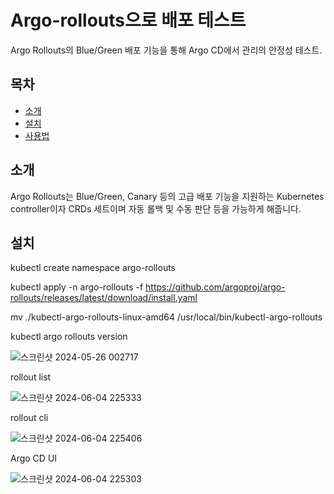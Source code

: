 # Argo-rollouts으로 배포 테스트
Argo Rollouts의 Blue/Green 배포 기능을 통해 Argo CD에서 관리의 안정성 테스트.


## 목차

- [소개](#소개)
- [설치](#설치)
- [사용법](#사용법)


## 소개

Argo Rollouts는 Blue/Green, Canary 등의 고급 배포 기능을 지원하는 Kubernetes controller이자 CRDs 세트이며 자동 롤백 및 수동 판단 등을 가능하게 해줍니다.

## 설치

kubectl create namespace argo-rollouts

kubectl apply -n argo-rollouts -f https://github.com/argoproj/argo-rollouts/releases/latest/download/install.yaml

mv ./kubectl-argo-rollouts-linux-amd64 /usr/local/bin/kubectl-argo-rollouts

kubectl argo rollouts version

![스크린샷 2024-05-26 002717](https://github.com/wndudwns0028/rollout-k8s/assets/121155356/35485d11-544a-48f5-bdab-d5932ab66efb)

rollout list

![스크린샷 2024-06-04 225333](https://github.com/wndudwns0028/rollout-k8s/assets/121155356/edf088ba-1a5e-4639-a6f1-871bc6abb04f)

rollout cli

![스크린샷 2024-06-04 225406](https://github.com/wndudwns0028/rollout-k8s/assets/121155356/42f7d36e-a3d8-4947-9f4a-0fb2519f80a1)

Argo CD UI

![스크린샷 2024-06-04 225303](https://github.com/wndudwns0028/rollout-k8s/assets/121155356/5e62cb68-8e0c-47a3-a899-11dae17902fe)
